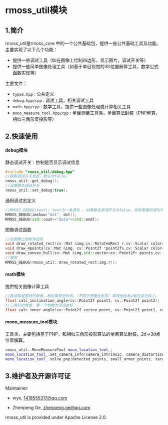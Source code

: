 # rmoss_util模块

## 1.简介

rmoss_util是rmoss_core 中的一个公共基础包，提供一些公共基础工具及功能。主要实现了以下几个功能：

* 提供一些调试工具（如在图像上绘制四边形，显示图片，调试开关等）
* 提供一些简单图像处理工具（如基于单目视觉的3D位置解算工具，数学公式函数实现等）

主要文件：

* `types.hpp` : 公共定义
* `debug.hpp/cpp` : 调试工具，相关调试工具
* `math.hpp/cpp` : 数学工具，提供一些图像处理或计算相关工具
* `mono_measure_tool.hpp/cpp` : 单目测量工具类，单目算法封装（PNP解算，相似三角形反投影等）

## 2.快速使用

#### debug模块

静态调试开关：控制是否显示调试信息

```c++
#include "rmoss_util/debug.hpp"
//获取调试开关状态，默认为false，
rmoss_util::get_debug();
//设置静态调试开关
rmoss_util::set_debug(true);
```

通用调试宏定义

```c++
//RMOSS_DEBUG(text); text为一条语句 ，如果静态调试开关为false，括号里面的语句不会被执行。
RMOSS_DEBUG(imshow("dst", dst));
RMOSS_DEBUG(std::cout<<"data"<<std::endl);
```

图像调试函数

```c++
//在图像上绘制多边形
void draw_rotated_rect(cv::Mat &img,cv::RotatedRect r,cv::Scalar color=green);
void draw_4points(cv::Mat &img, cv::Point2f *point2fs,cv::Scalar color=green);
void draw_convex_hull(cv::Mat &img,std::vector<cv::Point2f> points,cv::Scalar color=green);
//使用
RMOSS_DEBUG(rmoss_util::draw_rotated_rect(img,r));
```

#### math模块

提供相关图像计算工具

```c++
//两点构成直线的倾角，相对常规坐标系，（不同于图像坐标系）常规坐标系y轴方向为向上。
float calc_inclination_angle(cv::Point2f point1, cv::Point2f point2);
//三角形的角度，第一个参数为顶点坐标
float calc_inner_angle(cv::Point2f vertex_point, cv::Point2f point1, cv::Point2f point2);
```

#### mono_measure_tool模块

工具类，主要包括基于PNP，和相似三角形投影算法的单目算法封装，2d->3d点位置解算。

```c++
rmoss_util::MonoMeasureTool mono_location_tool_;
mono_location_tool_.set_camera_info(camera_intrinsic, camera_distortion);
mono_location_tool_.solve_pnp(detected_points, small_armor_points, target_postion);
```

## 3.维护者及开源许可证

Maintainer:

* wyx, 1418555317@qq.com

* Zhenpeng Ge,  zhenpeng.ge@qq.com

rmoss_util is provided under Apache License 2.0.
